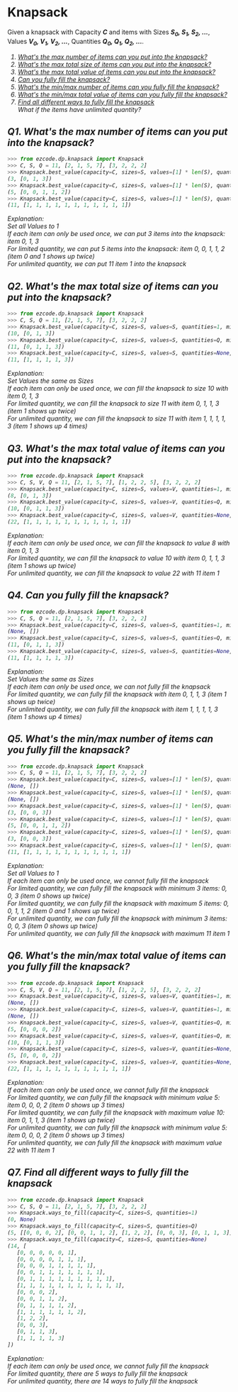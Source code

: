 # Knapsack

Given a knapsack with Capacity <strong><em>C</em></strong> and items with Sizes <strong><em>S<sub>0</sub>, S<sub>1</sub>, S<sub>2</sub>, ...</em></strong>, Values <strong><em>V<sub>0</sub>, V<sub>1</sub>, V<sub>2</sub>, ...</em></strong>, Quantities <strong><em>Q<sub>0</sub>, Q<sub>1</sub>, Q<sub>2</sub>, ...</strong>.<br>
1. [What's the max number of items can you put into the knapsack?](#q1-whats-the-max-number-of-items-can-you-put-into-the-knapsack)
2. [What's the max total size of items can you put into the knapsack?](#q2-whats-the-max-total-size-of-items-can-you-put-into-the-knapsack)
3. [What's the max total value of items can you put into the knapsack?](#q3-whats-the-max-total-value-of-items-can-you-put-into-the-knapsack)
4. [Can you fully fill the knapsack?](#q4-can-you-fully-fill-the-knapsack)
5. [What's the min/max number of items can you fully fill the knapsack?](#q5-whats-the-minmax-number-of-items-can-you-fully-fill-the-knapsack)
6. [What's the min/max total value of items can you fully fill the knapsack?](#q6-whats-the-minmax-total-value-of-items-can-you-fully-fill-the-knapsack)
7. [Find all different ways to fully fill the knapsack](#q7-find-all-different-ways-to-fully-fill-the-knapsack)<br>
What if the items have unlimited quantity?

## Q1. What's the max number of items can you put into the knapsack?
```python
>>> from ezcode.dp.knapsack import Knapsack
>>> C, S, Q = 11, [2, 1, 5, 7], [3, 2, 2, 2]
>>> Knapsack.best_value(capacity=C, sizes=S, values=[1] * len(S), quantities=1, min_max=max, fill_to_capacity=False)
(3, [0, 1, 3])
>>> Knapsack.best_value(capacity=C, sizes=S, values=[1] * len(S), quantities=Q, min_max=max, fill_to_capacity=False)
(5, [0, 0, 1, 1, 2])
>>> Knapsack.best_value(capacity=C, sizes=S, values=[1] * len(S), quantities=None, min_max=max, fill_to_capacity=False)
(11, [1, 1, 1, 1, 1, 1, 1, 1, 1, 1, 1])
```
Explanation:<br>
Set all Values to 1<br>
If each item can only be used once, we can put 3 items into the knapsack: item 0, 1, 3<br>
For limited quantity, we can put 5 items into the knapsack: item 0, 0, 1, 1, 2 (item 0 and 1 shows up twice)<br>
For unlimited quantity, we can put 11 item 1 into the knapsack<br>

## Q2. What's the max total size of items can you put into the knapsack?
```python
>>> from ezcode.dp.knapsack import Knapsack
>>> C, S, Q = 11, [2, 1, 5, 7], [3, 2, 2, 2]
>>> Knapsack.best_value(capacity=C, sizes=S, values=S, quantities=1, min_max=max, fill_to_capacity=False)
(10, [0, 1, 3])
>>> Knapsack.best_value(capacity=C, sizes=S, values=S, quantities=Q, min_max=max, fill_to_capacity=False)
(11, [0, 1, 1, 3])
>>> Knapsack.best_value(capacity=C, sizes=S, values=S, quantities=None, min_max=max, fill_to_capacity=False)
(11, [1, 1, 1, 1, 3])
```
Explanation:<br>
Set Values the same as Sizes<br>
If each item can only be used once, we can fill the knapsack to size 10 with item 0, 1, 3<br>
For limited quantity, we can fill the knapsack to size 11 with item 0, 1, 1, 3 (item 1 shows up twice)<br>
For unlimited quantity, we can fill the knapsack to size 11 with item 1, 1, 1, 1, 3 (item 1 shows up 4 times)<br>

## Q3. What's the max total value of items can you put into the knapsack?
```python
>>> from ezcode.dp.knapsack import Knapsack
>>> C, S, V, Q = 11, [2, 1, 5, 7], [1, 2, 2, 5], [3, 2, 2, 2]
>>> Knapsack.best_value(capacity=C, sizes=S, values=V, quantities=1, min_max=max, fill_to_capacity=False)
(8, [0, 1, 3])
>>> Knapsack.best_value(capacity=C, sizes=S, values=V, quantities=Q, min_max=max, fill_to_capacity=False)
(10, [0, 1, 1, 3])
>>> Knapsack.best_value(capacity=C, sizes=S, values=V, quantities=None, min_max=max, fill_to_capacity=False)
(22, [1, 1, 1, 1, 1, 1, 1, 1, 1, 1, 1])
```
Explanation:<br>
If each item can only be used once, we can fill the knapsack to value 8 with item 0, 1, 3<br>
For limited quantity, we can fill the knapsack to value 10 with item 0, 1, 1, 3 (item 1 shows up twice)<br>
For unlimited quantity, we can fill the knapsack to value 22 with 11 item 1<br>

## Q4. Can you fully fill the knapsack?
```python
>>> from ezcode.dp.knapsack import Knapsack
>>> C, S, Q = 11, [2, 1, 5, 7], [3, 2, 2, 2]
>>> Knapsack.best_value(capacity=C, sizes=S, values=S, quantities=1, min_max=max, fill_to_capacity=True)
(None, [])
>>> Knapsack.best_value(capacity=C, sizes=S, values=S, quantities=Q, min_max=max, fill_to_capacity=True)
(11, [0, 1, 1, 3])
>>> Knapsack.best_value(capacity=C, sizes=S, values=S, quantities=None, min_max=max, fill_to_capacity=True)
(11, [1, 1, 1, 1, 3])
```
Explanation:<br>
Set Values the same as Sizes<br>
If each item can only be used once, we can not fully fill the knapsack<br>
For limited quantity, we can fully fill the knapsack with item 0, 1, 1, 3 (item 1 shows up twice)<br>
For unlimited quantity, we can fully fill the knapsack with item 1, 1, 1, 1, 3 (item 1 shows up 4 times)<br>

## Q5. What's the min/max number of items can you fully fill the knapsack?
```python
>>> from ezcode.dp.knapsack import Knapsack
>>> C, S, Q = 11, [2, 1, 5, 7], [3, 2, 2, 2]
>>> Knapsack.best_value(capacity=C, sizes=S, values=[1] * len(S), quantities=1, min_max=min, fill_to_capacity=True)
(None, [])
>>> Knapsack.best_value(capacity=C, sizes=S, values=[1] * len(S), quantities=1, min_max=max, fill_to_capacity=True)
(None, [])
>>> Knapsack.best_value(capacity=C, sizes=S, values=[1] * len(S), quantities=Q, min_max=min, fill_to_capacity=True)
(3, [0, 0, 3])
>>> Knapsack.best_value(capacity=C, sizes=S, values=[1] * len(S), quantities=Q, min_max=max, fill_to_capacity=True)
(5, [0, 0, 1, 1, 2])
>>> Knapsack.best_value(capacity=C, sizes=S, values=[1] * len(S), quantities=None, min_max=min, fill_to_capacity=True)
(3, [0, 0, 3])
>>> Knapsack.best_value(capacity=C, sizes=S, values=[1] * len(S), quantities=None, min_max=max, fill_to_capacity=True)
(11, [1, 1, 1, 1, 1, 1, 1, 1, 1, 1, 1])
```
Explanation:<br>
Set all Values to 1<br>
If each item can only be used once, we cannot fully fill the knapsack<br>
For limited quantity, we can fully fill the knapsack with minimum 3 items: 0, 0, 3 (item 0 shows up twice)<br>
For limited quantity, we can fully fill the knapsack with maximum 5 items: 0, 0, 1, 1, 2 (item 0 and 1 shows up twice)<br>
For unlimited quantity, we can fully fill the knapsack with minimum 3 items: 0, 0, 3 (item 0 shows up twice)<br>
For unlimited quantity, we can fully fill the knapsack with maximum 11 item 1<br>

## Q6. What's the min/max total value of items can you fully fill the knapsack?
```python
>>> from ezcode.dp.knapsack import Knapsack
>>> C, S, V, Q = 11, [2, 1, 5, 7], [1, 2, 2, 5], [3, 2, 2, 2]
>>> Knapsack.best_value(capacity=C, sizes=S, values=V, quantities=1, min_max=min, fill_to_capacity=True)
(None, [])
>>> Knapsack.best_value(capacity=C, sizes=S, values=V, quantities=1, min_max=max, fill_to_capacity=True)
(None, [])
>>> Knapsack.best_value(capacity=C, sizes=S, values=V, quantities=Q, min_max=min, fill_to_capacity=True)
(5, [0, 0, 0, 2])
>>> Knapsack.best_value(capacity=C, sizes=S, values=V, quantities=Q, min_max=max, fill_to_capacity=True)
(10, [0, 1, 1, 3])
>>> Knapsack.best_value(capacity=C, sizes=S, values=V, quantities=None, min_max=min, fill_to_capacity=True)
(5, [0, 0, 0, 2])
>>> Knapsack.best_value(capacity=C, sizes=S, values=V, quantities=None, min_max=max, fill_to_capacity=True)
(22, [1, 1, 1, 1, 1, 1, 1, 1, 1, 1, 1])
```
Explanation:<br>
If each item can only be used once, we cannot fully fill the knapsack<br>
For limited quantity, we can fully fill the knapsack with minimum value 5: item 0, 0, 0, 2 (item 0 shows up 3 times)<br>
For limited quantity, we can fully fill the knapsack with maximum value 10: item 0, 1, 1, 3 (item 1 shows up twice)<br>
For unlimited quantity, we can fully fill the knapsack with minimum value 5: item 0, 0, 0, 2 (item 0 shows up 3 times)<br>
For unlimited quantity, we can fully fill the knapsack with maximum value 22 with 11 item 1<br>

## Q7. Find all different ways to fully fill the knapsack
```python
>>> from ezcode.dp.knapsack import Knapsack
>>> C, S, Q = 11, [2, 1, 5, 7], [3, 2, 2, 2]
>>> Knapsack.ways_to_fill(capacity=C, sizes=S, quantities=1)
(0, None)
>>> Knapsack.ways_to_fill(capacity=C, sizes=S, quantities=Q)
(5, [[0, 0, 0, 2], [0, 0, 1, 1, 2], [1, 2, 2], [0, 0, 3], [0, 1, 1, 3]])
>>> Knapsack.ways_to_fill(capacity=C, sizes=S, quantities=None)
(14, [
   [0, 0, 0, 0, 0, 1],
   [0, 0, 0, 0, 1, 1, 1],
   [0, 0, 0, 1, 1, 1, 1, 1],
   [0, 0, 1, 1, 1, 1, 1, 1, 1],
   [0, 1, 1, 1, 1, 1, 1, 1, 1, 1],
   [1, 1, 1, 1, 1, 1, 1, 1, 1, 1, 1],
   [0, 0, 0, 2],
   [0, 0, 1, 1, 2],
   [0, 1, 1, 1, 1, 2],
   [1, 1, 1, 1, 1, 1, 2],
   [1, 2, 2],
   [0, 0, 3],
   [0, 1, 1, 3],
   [1, 1, 1, 1, 3]
])
```
Explanation:<br>
If each item can only be used once, we cannot fully fill the knapsack<br>
For limited quantity, there are 5 ways to fully fill the knapsack<br>
For unlimited quantity, there are 14 ways to fully fill the knapsack<br>

